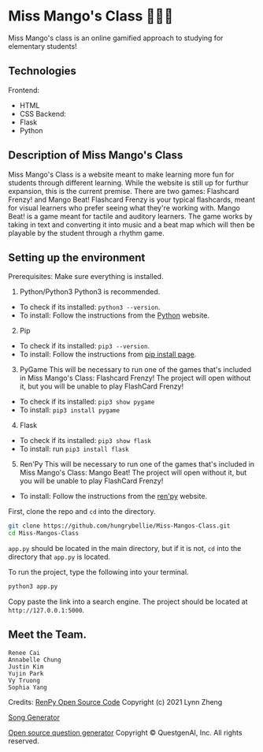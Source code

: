 # Miss Mango's Class 🥭👩‍🏫

Miss Mango's class is an online gamified approach to studying for elementary students! 

## Technologies
Frontend: 
- HTML
- CSS
Backend:
- Flask
- Python

## Description of Miss Mango's Class

Miss Mango's Class is a website meant to make learning more fun for students through different learning. While the website is still up for furthur expansion, this is the current premise. 
There are two games: Flashcard Frenzy! and Mango Beat! Flashcard Frenzy is your typical flashcards, meant for visual learners who prefer seeing what they're working with. Mango Beat! is a game meant for tactile and auditory learners. The game works by taking in text and converting it into music and a beat map which will then be playable by the student through a rhythm game.

## Setting up the environment
Prerequisites: Make sure everything is installed. 
1. Python/Python3
   Python3 is recommended.
- To check if its installed: `python3 --version`.  
- To install: Follow the instructions from the [Python](https://www.python.org/) website. 
2. Pip
- To check if its installed: `pip3 --version`.
- To install: Follow the instructions from [pip install page](https://pip.pypa.io/en/stable/installation/).
3. PyGame
  This will be necessary to run one of the games that's included in Miss Mango's Class: Flashcard Frenzy! The project will open without it, but you will be unable to play FlashCard Frenzy!
- To check if its installed: `pip3 show pygame`
- To install: `pip3 install pygame`
4. Flask
- To check if its installed: `pip3 show flask`
- To install: run `pip3 install flask`
5. Ren'Py
  This will be necessary to run one of the games that's included in Miss Mango's Class: Mango Beat! The project will open without it, but you will be unable to play FlashCard Frenzy!
- To install: Follow the instructions from the [ren'py](https://www.renpy.org/latest.html) website.

First, clone the repo and `cd` into the directory.

```bash
git clone https://github.com/hungrybellie/Miss-Mangos-Class.git
cd Miss-Mangos-Class
```
`app.py` should be located in the main directory, but if it is not, `cd` into the directory that `app.py` is located.

To run the project, type the following into your terminal. 
```bash
python3 app.py
```
Copy paste the link into a search engine. The project should be located at `http://127.0.0.1:5000`.

## Meet the Team.
```
Renee Cai
Annabelle Chung
Justin Kim
Yujin Park
Vy Truong
Sophia Yang
```
Credits:
[RenPy Open Source Code](https://github.com/RuolinZheng08/renpy-rhythm?tab=readme-ov-file)
Copyright (c) 2021 Lynn Zheng

[Song Generator](https://www.riffit.com/song-api)

[Open source question generator](https://www.questgen.ai/ )
Copyright © QuestgenAI, Inc. All rights reserved.



